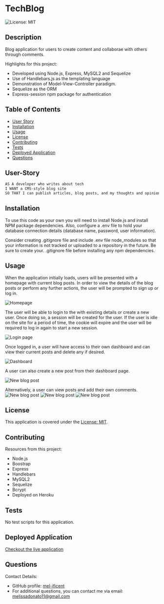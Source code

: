 # TechBlog
![License: MIT](https://img.shields.io/badge/License-MIT-yellow.svg)

## Description
Blog application for users to create content and collaborae with others through comments.

Highlights for this project:
- Developed using Node.js, Express, MySQL2 and Sequelize
- Use of Handlebars.js as the templating language
- Demonstration of Model-View-Controller paradigm. 
- Sequelize as the ORM
- Express-session npm package for authentication

## Table of Contents
- [User Story](#user-story)
- [Installation](#installation)
- [Usage](#usage)
- [License](#license)
- [Contributing](#contributing)
- [Tests](#tests)
- [Deployed Application](#deployed-application)
- [Questions](#questions)

## User-Story

```md
AS A developer who writes about tech
I WANT a CMS-style blog site
SO THAT I can publish articles, blog posts, and my thoughts and opinions
```
## Installation
To use this code as your own you will need to install Node.js and install NPM package dependencies. Also, configure a .env file to hold your database connection details (database name, password, user information).

Consider creating .gitignore file and include .env file node_modules so that your information is not tracked or uploaded to a repository in the future. Be sure to create your. .gitignore file before installing any npm dependencies.


## Usage
When the application initially loads, users will be presented with a homepage with current blog posts.  In order to view the details of the blog posts or perform any further actions, the user will be prompted to sign up or log in.

![Homepage](public/images/homepage.jpg)

The user will be able to login to the with existing details or create a new user.  Once doing so, a session will be created for the user.  If the user is idle on the site for a period of time, the cookie will expire and the user will be required to log in again to start a new session. 

![Login page](public/images/login.jpg)

Once logged in, a user will have access to their own dashboard and can view their current posts and delete any if desired.

![Dashboard](public/images/dashboard.jpg)

A user can also create a new post from their dashboard page. 

![New blog post](public/images/newpost.jpg)

Alternatively, a user can view posts and add their own comments.
![New blog post](public/images/post.jpg)
![New blog post](public/images/addcomment.jpg)
![New blog post](public/images/postandcomment.jpg)

## License
This application is covered under the [License: MIT](https://opensource.org/licenses/MIT).


## Contributing
Resources from this project:
- Node.js
- Boostrap
- Express
- Handlebars
- MySQL2
- Sequelize
- Bcrypt
- Deployed on Heroku


## Tests
No test scripts for this application.


## Deployed Application
[Checkout the live application](https://warm-plateau-22528.herokuapp.com)

## Questions
Contact Details:

- GitHub profile: [mel-ificent](https://github.com/mel-ificent)
- For additional questions, you can contact me via email: melissadonato11@gmail.com